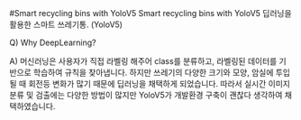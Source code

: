 #Smart recycling bins with YoloV5 
Smart recycling bins with YoloV5
딥러닝을 활용한 스마트 쓰레기통. (YoloV5)

Q) Why DeepLearning?

A) 머신러닝은 사용자가 직접 라벨링 해주어 class를 분류하고, 라벨링된 데이터를 기반으로 학습하여 규칙을 찾아냅니다.
하지만 쓰레기의 다양한 크기와 모양, 암실에 투입될 때 회전등 변화가 많기 때문에 딥러닝을 채택하게 되었습니다.
따라서 실시간 이미지 분류 및 검출에는 다양한 방법이 많지만 YoloV5가 개발환경 구축이 괜찮다 생각하여 채택하였습니다.
